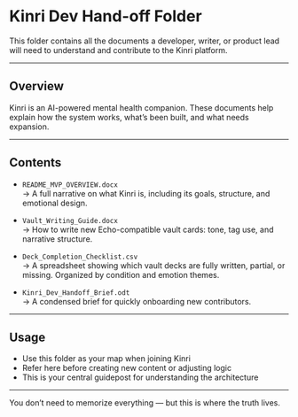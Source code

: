# Kinri Dev Hand-off Folder

This folder contains all the documents a developer, writer, or product lead will need to understand and contribute to the Kinri platform.

---

## Overview

Kinri is an AI-powered mental health companion. These documents help explain how the system works, what’s been built, and what needs expansion.

---

## Contents

- `README_MVP_OVERVIEW.docx`  
  → A full narrative on what Kinri is, including its goals, structure, and emotional design.

- `Vault_Writing_Guide.docx`  
  → How to write new Echo-compatible vault cards: tone, tag use, and narrative structure.

- `Deck_Completion_Checklist.csv`  
  → A spreadsheet showing which vault decks are fully written, partial, or missing. Organized by condition and emotion themes.

- `Kinri_Dev_Handoff_Brief.odt`  
  → A condensed brief for quickly onboarding new contributors.

---

## Usage

- Use this folder as your map when joining Kinri
- Refer here before creating new content or adjusting logic
- This is your central guidepost for understanding the architecture

---

You don’t need to memorize everything — but this is where the truth lives.